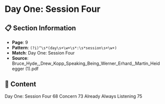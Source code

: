 # Day One: Session Four

## 📋 Section Information

- **Page**: 9
- **Pattern**: `(?i)^\s*(day\s+\w+\s*:\s*session\s+\w+)`
- **Match**: Day One: Session Four
- **Source**: Bruce_Hyde,_Drew_Kopp_Speaking_Being_Werner_Erhard,_Martin_Heidegger (1).pdf

## 📄 Content

Day One: Session Four
68
Concern 73
Already Always Listening  75